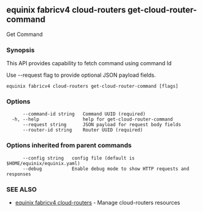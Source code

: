 ## equinix fabricv4 cloud-routers get-cloud-router-command

Get Command

### Synopsis

This API provides capability to fetch command using command Id

Use --request flag to provide optional JSON payload fields.

```
equinix fabricv4 cloud-routers get-cloud-router-command [flags]
```

### Options

```
      --command-id string   Command UUID (required)
  -h, --help                help for get-cloud-router-command
      --request string      JSON payload for request body fields
      --router-id string    Router UUID (required)
```

### Options inherited from parent commands

```
      --config string   config file (default is $HOME/equinix/equinix.yaml)
      --debug           Enable debug mode to show HTTP requests and responses
```

### SEE ALSO

* [equinix fabricv4 cloud-routers](equinix_fabricv4_cloud-routers.md)	 - Manage cloud-routers resources

